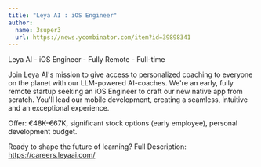 ```yaml
---
title: "Leya AI : iOS Engineer"
author:
  name: 3super3
  url: https://news.ycombinator.com/item?id=39898341
---
```

Leya AI - iOS Engineer - Fully Remote - Full-time

Join Leya AI&#x27;s mission to give access to personalized coaching to everyone on the planet with our LLM-powered AI-coaches. We&#x27;re an early, fully remote startup seeking an iOS Engineer to craft our new native app from scratch. You&#x27;ll lead our mobile development, creating a seamless, intuitive and an exceptional experience.

Offer: €48K-€67K, significant stock options (early employee), personal development budget.

Ready to shape the future of learning? Full Description: <a href="https:&#x2F;&#x2F;careers.leyaai.com&#x2F;" rel="nofollow">https:&#x2F;&#x2F;careers.leyaai.com&#x2F;</a>
